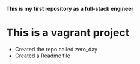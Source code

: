 **This is my first repository as a full-stack engineer**
# This is a vagrant project
* Created the repo called zero_day
* Created a Readme file
